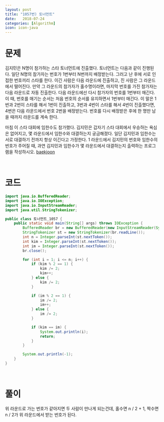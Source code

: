 ```yaml
---
layout: post
title: "1057번) 토너먼트"
date:   2018-07-24
categories: [Algorithm]
icon: icon-java
---
```


# 문제
김지민은 N명이 참가하는 스타 토너먼트에 진출했다. 토너먼트는 다음과 같이 진행된다. 일단 N명의 참가자는 번호가 1번부터 N번까지 배정받는다. 그러고 난 후에 서로 인접한 번호끼리 스타를 한다. 이긴 사람은 다음 라운드에 진출하고, 진 사람은 그 라운드에서 떨어진다. 만약 그 라운드의 참가자가 홀수명이라면, 마지막 번호를 가진 참가자는 다음 라운드로 자동 진출한다. 다음 라운드에선 다시 참가자의 번호를 1번부터 매긴다. 이 때, 번호를 매기는 순서는 처음 번호의 순서를 유지하면서 1번부터 매긴다. 이 말은 1번과 2번이 스타를 해서 1번이 진출하고, 3번과 4번이 스타를 해서 4번이 진출했다면, 4번은 다음 라운드에서 번호 2번을 배정받는다. 번호를 다시 배정받은 후에 한 명만 남을 때까지 라운드를 계속 한다.

마침 이 스타 대회에 임한수도 참가했다. 김지민은 갑자기 스타 대회에서 우승하는 욕심은 없어지고, 몇 라운드에서 임한수와 대결하는지 궁금해졌다. 일단 김지민과 임한수는 서로 대결하기 전까지 항상 이긴다고 가정한다. 1 라운드에서 김지민의 번호와 임한수의 번호가 주어질 때, 과연 김지민과 임한수가 몇 라운드에서 대결하는지 출력하는 프로그램을 작성하시오. [baekjoon](https://www.acmicpc.net/problem/1057)

<br>

# 코드
```java
import java.io.BufferedReader;
import java.io.IOException;
import java.io.InputStreamReader;
import java.util.StringTokenizer;

public class 토너먼트_1057 {
    public static void main(String[] args) throws IOException {
        BufferedReader br = new BufferedReader(new InputStreamReader(System.in));
        StringTokenizer st = new StringTokenizer(br.readLine());
        int n = Integer.parseInt(st.nextToken());
        int kim = Integer.parseInt(st.nextToken());
        int im = Integer.parseInt(st.nextToken());
        br.close();

        for (int i = 1; i <= n; i++) {
            if (kim % 2 == 1) {
                kim /= 2;
                kim++;
            } else {
                kim /= 2;
            }

            if (im % 2 == 1) {
                im /= 2;
                im++;
            } else {
                im /= 2;
            }

            if (kim == im) {
                System.out.println(i);
                return;
            }
        }

        System.out.println(-1);
    }
}
```

<br>

# 풀이
위 라운드로 가는 번호가 같아지면 두 사람이 만나게 되는건데, 홀수면 n / 2 + 1, 짝수면 n / 2가 위 라운드에서 받는 번호가 된다.

